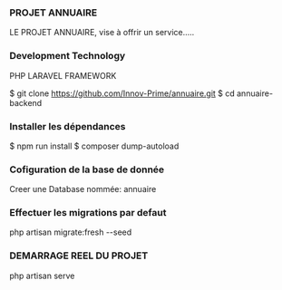 ### PROJET ANNUAIRE
LE PROJET ANNUAIRE, vise à offrir un service.....

### Development Technology
PHP
LARAVEL FRAMEWORK 


$ git clone https://github.com/Innov-Prime/annuaire.git
$ cd annuaire-backend

### Installer les dépendances
$ npm run install
$ composer dump-autoload

### Cofiguration de la base de donnée
Creer une Database nommée: annuaire

### Effectuer les migrations par defaut
php artisan migrate:fresh --seed

### DEMARRAGE REEL DU PROJET 
php artisan serve